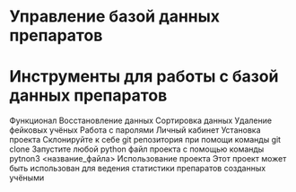 # Управление базой данных препаратов
# Инструменты для работы с базой данных препаратов

Функционал
Восстановление данных
Сортировка данных
Удаление фейковых учёных
Работа с паролями
Личный кабинет
Установка проекта
Склонируйте к себе git репозитория при помощи команды git clone 
Запустите любой python файл проекта с помощью команды pytnon3 <название_файла>
Использование проекта
Этот проект может быть использован для ведения статистики препаратов созданных учёными

